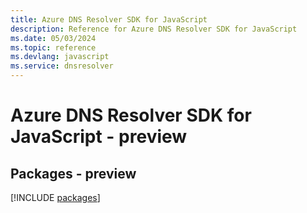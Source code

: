 ```yaml
---
title: Azure DNS Resolver SDK for JavaScript
description: Reference for Azure DNS Resolver SDK for JavaScript
ms.date: 05/03/2024
ms.topic: reference
ms.devlang: javascript
ms.service: dnsresolver
---
```

# Azure DNS Resolver SDK for JavaScript - preview
## Packages - preview
[!INCLUDE [packages](dns-resolver-index.md)]